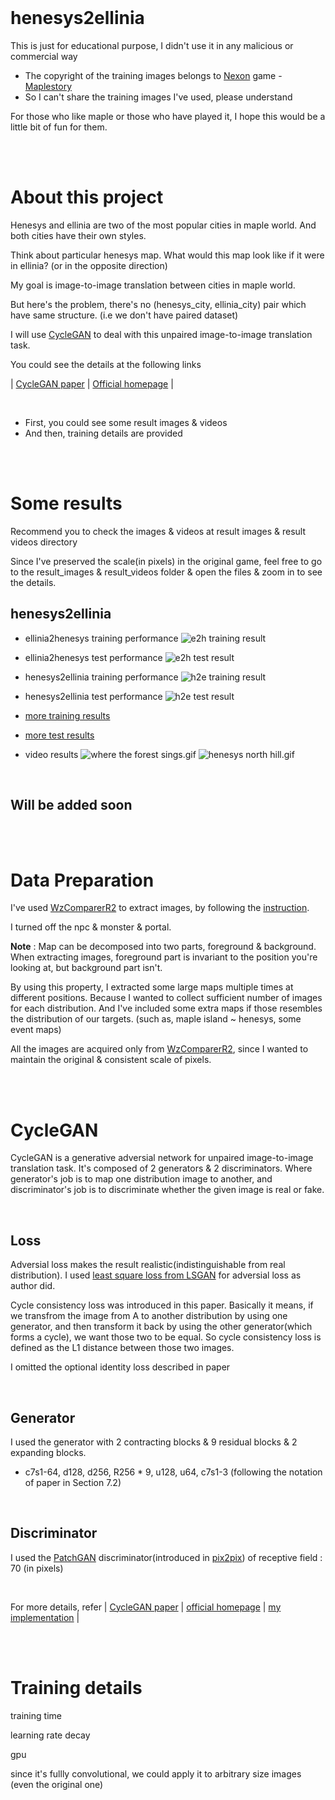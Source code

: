 <br><br><br>
# henesys2ellinia

This is just for educational purpose, I didn't use it in any malicious or commercial way

- The copyright of the training images belongs to [Nexon](https://www.nexon.com/Home/Game) game - [Maplestory](https://maplestory.nexon.com/Home/Main)
- So I can't share the training images I've used, please understand

For those who like maple or those who have played it, I hope this would be a little bit of fun for them.

<br>
<br>


# About this project

Henesys and ellinia are two of the most popular cities in maple world. And both cities have their own styles.

Think about particular henesys map. What would this map look like if it were in ellinia? (or in the opposite direction)

My goal is image-to-image translation between cities in maple world.

But here's the problem, there's no (henesys_city, ellinia_city) pair which have same structure. (i.e we don't have paired dataset)

I will use [CycleGAN](https://junyanz.github.io/CycleGAN/) to deal with this unpaired image-to-image translation task.

You could see the details at the following links

| [CycleGAN paper](https://arxiv.org/abs/1703.10593)
| [Official homepage](https://junyanz.github.io/CycleGAN/) | 

<br>

- First, you could see some result images & videos 
- And then, training details are provided

<br>
<br>

# Some results

Recommend you to check the images & videos at result images & result videos directory

Since I've preserved the scale(in pixels) in the original game, feel free to go to the result_images & result_videos folder & open the files & zoom in to see the details.

## henesys2ellinia

- ellinia2henesys training performance
![e2h training result](result_images/henesys2ellinia/training_performance/ellinia2henesys%20result5.jpeg)

- ellinia2henesys test performance
![e2h test result](result_images/henesys2ellinia/test_performance/ellinia2henesys%20result1.jpeg)

- henesys2ellinia training performance
![h2e training result](result_images/henesys2ellinia/training_performance/henesys2ellinia%20result7.jpeg)

- henesys2ellinia test performance
![h2e test result](result_images/henesys2ellinia/test_performance/henesys2ellinia%20result6.jpeg)

- [more training results](https://github.com/chk7082/henesys2ellinia/tree/master/result_images/henesys2ellinia/training_performance)
- [more test results](https://github.com/chk7082/henesys2ellinia/tree/master/result_images/henesys2ellinia/test_performance)
- video results
  ![where the forest sings.gif](result_videos/%5Be2h%5D%20where%20the%20forest%20sings.gif)
  ![henesys north hill.gif](result_videos/%5Bh2e%5D%20henesys%20north%20hill.gif)

<br>

## Will be added soon

<br><br>

# Data Preparation

I've used [WzComparerR2](https://github.com/KENNYSOFT/WzComparerR2/releases) to extract images, by following the [instruction](https://m.blog.naver.com/yeji__tok/221703890764).

I turned off the npc & monster & portal.

<b>Note</b> : Map can be decomposed into two parts, foreground & background. When extracting images, foreground part is invariant to the position you're looking at, but background part isn't.

By using this property, I extracted some large maps multiple times at different positions. Because I wanted to collect sufficient number of images for each distribution. And I've included some extra maps if those resembles the distribution of our targets. (such as, maple island ~ henesys, some event maps)

All the images are acquired only from [WzComparerR2](https://github.com/KENNYSOFT/WzComparerR2/releases), since I wanted to maintain the original & consistent scale of pixels. 

<br><br>

# CycleGAN

CycleGAN is a generative adversial network for unpaired image-to-image translation task. It's composed of 2 generators & 2 discriminators. Where generator's job is to map one distribution image to another, and discriminator's job is to discriminate whether the given image is real or fake.

<br>

## Loss

Adversial loss makes the result realistic(indistinguishable from real distribution). I used [least square loss from LSGAN](https://arxiv.org/abs/1611.04076) for adversial loss as author did.

Cycle consistency loss was introduced in this paper. Basically it means, if we transfrom the image from A to another distribution by using one generator, and then transform it back by using the other generator(which forms a cycle), we want those two to be equal. So cycle consistency loss is defined as the L1 distance between those two images.

I omitted the optional identity loss described in paper

<br>

## Generator

I used the generator with 2 contracting blocks & 9 residual blocks & 2 expanding blocks.
- c7s1-64, d128, d256, R256 * 9, u128, u64, c7s1-3 (following the notation of paper in Section 7.2)

<br>

## Discriminator

I used the [PatchGAN](https://arxiv.org/abs/1611.07004v3) discriminator(introduced in [pix2pix](https://arxiv.org/abs/1611.07004v3)) of receptive field : 70 (in pixels)


<br>

For more details, refer | [CycleGAN paper](https://arxiv.org/abs/1703.10593) | [official homepage](https://junyanz.github.io/CycleGAN/) | [my implementation](CycleGAN.ipynb) |

<br><br>

# Training details


training time

learning rate decay

gpu

since it's fullly convolutional, we could apply it to arbitrary size images (even the original one)